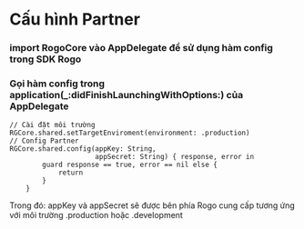 
# Cấu hình Partner

### import RogoCore vào AppDelegate để sử dụng hàm config trong SDK Rogo

### Gọi hàm config trong application(_:didFinishLaunchingWithOptions:) của AppDelegate

```
// Cài đặt môi trường
RGCore.shared.setTargetEnviroment(environment: .production)
// Config Partner
RGCore.shared.config(appKey: String,
                     appSecret: String) { response, error in
        guard response == true, error == nil else {
            return
        }
    }

```
Trong đó: appKey và appSecret sẽ được bên phía Rogo cung cấp tương ứng với môi trường .production hoặc .development
